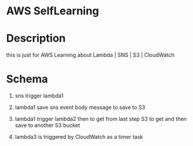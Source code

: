 # AWS SelfLearning

# Description
 
this is just for AWS Learning about Lambda | SNS | S3 | CloudWatch

# Schema

1. sns trigger lambda1
2. lambda1 save sns event body message to save to S3
3. lambda1 trigger lambda2 then to get from last step S3 to get and then save to another S3 bucket

4. lambda3 is triggered by CloudWatch as a timer task